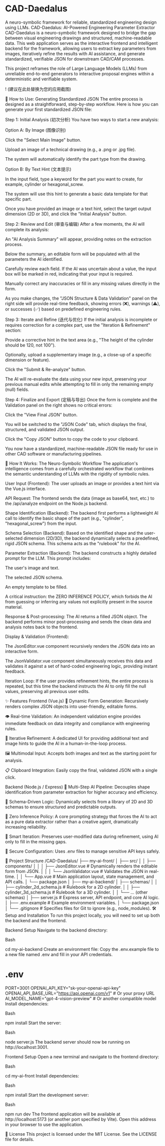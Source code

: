 # CAD-Daedalus
A neuro-symbolic framework for reliable, standardized engineering design using LLMs.
CAD-Daedalus: AI-Powered Engineering Parameter Extractor
CAD-Daedalus is a neuro-symbolic framework designed to bridge the gap between visual engineering drawings and structured, machine-readable data. This web application serves as the interactive frontend and intelligent backend for the framework, allowing users to extract key parameters from images, iteratively refine the results with AI assistance, and generate standardized, verifiable JSON for downstream CAD/CAM processes.

This project reframes the role of Large Language Models (LLMs) from unreliable end-to-end generators to interactive proposal engines within a deterministic and verifiable system.

!
(建议在此处替换为您的应用截图)

🚀 How to Use: Generating Standardized JSON
The entire process is designed as a straightforward, step-by-step workflow. Here is how you can generate your first standardized JSON file:

Step 1: Initial Analysis (初次分析)
You have two ways to start a new analysis:

Option A: By Image (图像识别)

Click the "Select Main Image" button.

Upload an image of a technical drawing (e.g., a .png or .jpg file).

The system will automatically identify the part type from the drawing.

Option B: By Text Hint (文本提示)

In the input field, type a keyword for the part you want to create, for example, cylinder or hexagonal_screw.

The system will use this hint to generate a basic data template for that specific part.

Once you have provided an image or a text hint, select the target output dimension (2D or 3D), and click the "Initial Analysis" button.

Step 2: Review and Edit (审查与编辑)
After a few moments, the AI will complete its analysis:

An "AI Analysis Summary" will appear, providing notes on the extraction process.

Below the summary, an editable form will be populated with all the parameters the AI identified.

Carefully review each field. If the AI was uncertain about a value, the input box will be marked in red, indicating that your input is required.

Manually correct any inaccuracies or fill in any missing values directly in the form.

As you make changes, the "JSON Structure & Data Validation" panel on the right side will provide real-time feedback, showing errors (❌), warnings (⚠️), or successes (✅) based on predefined engineering rules.

Step 3: Iterate and Refine (迭代与优化)
If the initial analysis is incomplete or requires correction for a complex part, use the "Iteration & Refinement" section:

Provide a corrective hint in the text area (e.g., "The height of the cylinder should be 120, not 100").

Optionally, upload a supplementary image (e.g., a close-up of a specific dimension or feature).

Click the "Submit & Re-analyze" button.

The AI will re-evaluate the data using your new input, preserving your previous manual edits while attempting to fill in only the remaining empty (null) fields.

Step 4: Finalize and Export (定稿与导出)
Once the form is complete and the Validation panel on the right shows no critical errors:

Click the "View Final JSON" button.

You will be switched to the "JSON Code" tab, which displays the final, structured, and validated JSON output.

Click the "Copy JSON" button to copy the code to your clipboard.

You now have a standardized, machine-readable JSON file ready for use in other CAD software or manufacturing pipelines.

🔬 How It Works: The Neuro-Symbolic Workflow
The application's intelligence comes from a carefully orchestrated workflow that combines the semantic understanding of LLMs with the rigidity of symbolic rules.

User Input (Frontend): The user uploads an image or provides a text hint via the Vue.js interface.

API Request: The frontend sends the data (image as base64, text, etc.) to the /api/analyze endpoint on the Node.js backend.

Shape Identification (Backend): The backend first performs a lightweight AI call to identify the basic shape of the part (e.g., "cylinder", "hexagonal_screw") from the input.

Schema Selection (Backend): Based on the identified shape and the user-selected dimension (2D/3D), the backend dynamically selects a predefined, rigid JSON schema. This schema acts as the "rulebook" for the AI.

Parameter Extraction (Backend): The backend constructs a highly detailed prompt for the LLM. This prompt includes:

The user's image and text.

The selected JSON schema.

An empty template to be filled.

A critical instruction: the ZERO INFERENCE POLICY, which forbids the AI from guessing or inferring any values not explicitly present in the source material.

Response & Post-processing: The AI returns a filled JSON object. The backend performs minor post-processing and sends the clean data and analysis notes back to the frontend.

Display & Validation (Frontend):

The JsonEditor.vue component recursively renders the JSON data into an interactive form.

The JsonValidator.vue component simultaneously receives this data and validates it against a set of hard-coded engineering logic, providing instant feedback.

Iteration Loop: If the user provides refinement hints, the entire process is repeated, but this time the backend instructs the AI to only fill the null values, preserving all previous user edits.

✨ Features
Frontend (Vue.js)
🎨 Dynamic Form Generation: Recursively renders complex JSON objects into user-friendly, editable forms.

👁️ Real-time Validation: An independent validation engine provides immediate feedback on data integrity and compliance with engineering rules.

🔄 Iterative Refinement: A dedicated UI for providing additional text and image hints to guide the AI in a human-in-the-loop process.

🖼️ Multimodal Input: Accepts both images and text as the starting point for analysis.

📋 Clipboard Integration: Easily copy the final, validated JSON with a single click.

Backend (Node.js / Express)
🤖 Multi-Step AI Pipeline: Decouples shape identification from parameter extraction for higher accuracy and efficiency.

📐 Schema-Driven Logic: Dynamically selects from a library of 2D and 3D schemas to ensure structured and predictable outputs.

🧠 Zero Inference Policy: A core prompting strategy that forces the AI to act as a pure data extractor rather than a creative agent, dramatically increasing reliability.

🧩 Smart Iteration: Preserves user-modified data during refinement, using AI only to fill in the missing gaps.

🔐 Secure Configuration: Uses .env files to manage sensitive API keys safely.

📁 Project Structure
/CAD-Daedalus/
├── my-ai-front/
│   ├── src/
│   │   ├── components/
│   │   │   ├── JsonEditor.vue      # Dynamically renders the editable form from JSON.
│   │   │   └── JsonValidator.vue   # Validates the JSON in real-time.
│   │   └── App.vue                 # Main application layout, state management, and API calls.
│   └── package.json
│
├── my-ai-backend/
│   ├── schemas/
│   │   ├── cylinder_2d_schema.js   # Rulebook for a 2D cylinder.
│   │   ├── cylinder_3d_schema.js   # Rulebook for a 3D cylinder.
│   │   └── ... (other schemas)
│   ├── server.js                   # Express server, API endpoint, and core AI logic.
│   ├── .env.example                # Example environment variables.
│   └── package.json
│
└── .gitignore                      # Specifies files for Git to ignore (e.g., node_modules).
🛠️ Setup and Installation
To run this project locally, you will need to set up both the backend and the frontend.

Backend Setup
Navigate to the backend directory:

Bash

cd my-ai-backend
Create an environment file:
Copy the .env.example file to a new file named .env and fill in your API credentials.

# .env
PORT=3001
OPENAI_API_KEY="sk-your-openai-api-key"
OPENAI_API_BASE_URL="https://api.openai.com/v1" # Or your proxy URL
AI_MODEL_NAME="gpt-4-vision-preview" # Or another compatible model
Install dependencies:

Bash

npm install
Start the server:

Bash

node server.js
The backend server should now be running on http://localhost:3001.

Frontend Setup
Open a new terminal and navigate to the frontend directory:

Bash

cd my-ai-front
Install dependencies:

Bash

npm install
Start the development server:

Bash

npm run dev
The frontend application will be available at http://localhost:5173 (or another port specified by Vite). Open this address in your browser to use the application.

📄 License
This project is licensed under the MIT License. See the LICENSE file for details.
